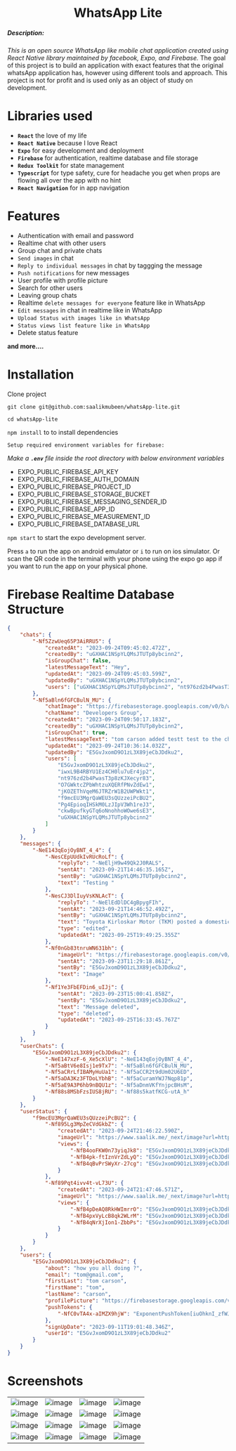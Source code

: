 <h1 align="center">WhatsApp Lite</h1>

<p align="center">
<h5>Description: </h5>

<i>This is an open source WhatsApp like mobile chat application created using React Native library maintained by facebook, Expo, and Firebase.</i>
The goal of this project is to build an application with exact features that the original whatsApp application has, however using different tools and approach. This project is not for profit and is used only as an object of study on development.

# Libraries used

-   **`React`** the love of my life
-   **`React Native`** because I love React
-   **`Expo`** for easy development and deployment
-   **`Firebase`** for authentication, realtime database and file storage
-   **`Redux Toolkit`** for state management
-   **`Typescript`** for type safety, cure for headache you get when props are flowing all over the app with no hint
-   **`React Navigation`** for in app navigation

# Features

-   Authentication with email and password
-   Realtime chat with other users
-   Group chat and private chats
-   `Send images` in chat
-   `Reply to individual messages` in chat by taggging the message
-   `Push notifications` for new messages
-   User profile with profile picture
-   Search for other users
-   Leaving group chats
-   Realtime `delete messages for everyone` feature like in WhatsApp
-   `Edit messages` in chat in realtime like in WhatsApp
-   `Upload Status with images like in WhatsApp`
-   `Status views list feature like in WhatsApp`
-   Delete status feature

**and more....**

# Installation

Clone project

```
git clone git@github.com:saalikmubeen/whatsApp-lite.git
```

```
cd whatsApp-lite
```

`npm install` to to install dependencies

`Setup required environment variables for firebase:`

_Make a **`.env`** file inside the root directory with below environment variables_

-   EXPO_PUBLIC_FIREBASE_API_KEY
-   EXPO_PUBLIC_FIREBASE_AUTH_DOMAIN
-   EXPO_PUBLIC_FIREBASE_PROJECT_ID
-   EXPO_PUBLIC_FIREBASE_STORAGE_BUCKET
-   EXPO_PUBLIC_FIREBASE_MESSAGING_SENDER_ID
-   EXPO_PUBLIC_FIREBASE_APP_ID
-   EXPO_PUBLIC_FIREBASE_MEASUREMENT_ID
-   EXPO_PUBLIC_FIREBASE_DATABASE_URL

`npm start` to start the expo development server.

Press `a` to run the app on android emulator or `i` to run on ios simulator. Or scan the QR code in the terminal with your phone using the expo go app if you want to run the app on your physical phone.

# Firebase Realtime Database Structure

```json
{
	"chats": {
		"-Nf5ZzwUeq65P3AiRRU5": {
			"createdAt": "2023-09-24T09:45:02.472Z",
			"createdBy": "uGXHAC1NSpYLQMsJTUTp8ybcinn2",
			"isGroupChat": false,
			"latestMessageText": "Hey",
			"updatedAt": "2023-09-24T09:45:03.599Z",
			"updatedBy": "uGXHAC1NSpYLQMsJTUTp8ybcinn2",
			"users": ["uGXHAC1NSpYLQMsJTUTp8ybcinn2", "nt976zd2b4PwasT3p8zKJXecyr83"]
		},
		"-Nf5aBln6fGFCBulN_MU": {
			"chatImage": "https://firebasestorage.googleapis.com/v0/b/whatsapp-lite-rn.appspot.com/o/profilePics%2F1ab3dd26-04d5-4eee-a9c5-72bb05d02e7e?alt=media&token=5265a9c8-5f4d-46c2-b077-01b5119e46d7",
			"chatName": "Developers Group",
			"createdAt": "2023-09-24T09:50:17.183Z",
			"createdBy": "uGXHAC1NSpYLQMsJTUTp8ybcinn2",
			"isGroupChat": true,
			"latestMessageText": "tom carson added testt test to the chat",
			"updatedAt": "2023-09-24T10:36:14.032Z",
			"updatedBy": "E5GvJxomD9O1zL3X89jeCbJDdku2",
			"users": [
				"E5GvJxomD9O1zL3X89jeCbJDdku2",
				"iwxL9B4RBYU1Ez4CH0lu7uEr4jp2",
				"nt976zd2b4PwasT3p8zKJXecyr83",
				"O7GWktcZPbWhtzuXQERfPNvZdEw1",
				"jKOZEThVqeM6JTRZrW1B2UWPWkt1",
				"f9mcEU3MgrQaWEU3sQUzzeiPcBU2",
				"Pg4EpioqIHSkM0LzJIpV3Wh1reJ3",
				"ckwBpufkyGTq6oNnohhoWOwe6sE3",
				"uGXHAC1NSpYLQMsJTUTp8ybcinn2"
			]
		}
	},
	"messages": {
		"-NeE143qEojOyBNT_4_4": {
			"-NesCEpUUdkIvRUcRoLf": {
				"replyTo": "-NeEljH9w49Qk2J0RALS",
				"sentAt": "2023-09-21T14:46:35.165Z",
				"sentBy": "uGXHAC1NSpYLQMsJTUTp8ybcinn2",
				"text": "Testing "
			},
			"-NesCJ3DlIuyVsKNLAcT": {
				"replyTo": "-NeElEdDlDC4gBpygFIh",
				"sentAt": "2023-09-21T14:46:52.492Z",
				"sentBy": "uGXHAC1NSpYLQMsJTUTp8ybcinn2",
				"text": "Toyota Kirloskar Motor (TKM) posted a domestic tally of 20,970 units in the month of August 2023 as against 14,959 units during the same period last year with a YoY positive sales growth of 40 per cent in India. Compared to the previous month of July 2023 with 20,759 units, a MoM volume increase of 1 per cent was noted and edied",
				"type": "edited",
				"updatedAt": "2023-09-25T19:49:25.355Z"
			},
			"-Nf0nGb83tnruWN631bh": {
				"imageUrl": "https://firebasestorage.googleapis.com/v0/b/whatsapp-lite-rn.appspot.com/o/chatImages%2Fd508e388-011c-437b-b672-9800f5991a54?alt=media&token=25b7f99f-47b8-4e1a-babe-b2ce5bc664ad",
				"sentAt": "2023-09-23T11:29:18.861Z",
				"sentBy": "E5GvJxomD9O1zL3X89jeCbJDdku2",
				"text": "Image"
			},
			"-Nf1Ye3FbEFDin6_uIJj": {
				"sentAt": "2023-09-23T15:00:41.858Z",
				"sentBy": "E5GvJxomD9O1zL3X89jeCbJDdku2",
				"text": "Message deleted",
				"type": "deleted",
				"updatedAt": "2023-09-25T16:33:45.767Z"
			}
		}
	},
	"userChats": {
		"E5GvJxomD9O1zL3X89jeCbJDdku2": {
			"-NeE147xzF-6_Xe5cXlU": "-NeE143qEojOyBNT_4_4",
			"-Nf5aBtV6e8Isj1e9Tx7": "-Nf5aBln6fGFCBulN_MU",
			"-Nf5aCRrLfIBAMyHuUa1": "-Nf5aCCR2t9dUm02U6ED",
			"-Nf5aDA3Kz3FTDoLYbhB": "-Nf5aCuramYWJ7Nqp81p",
			"-Nf5aE9A3P6hb9nBQU1z": "-Nf5aDnmVKfYnjpcBHsM",
			"-Nf88s8MSbFzsIUS8jRU": "-Nf88s5katfKCG-utA_h"
		}
	},
	"userStatus": {
		"f9mcEU3MgrQaWEU3sQUzzeiPcBU2": {
			"-Nf895Lg3MpZeCVdGkbZ": {
				"createdAt": "2023-09-24T21:46:22.590Z",
				"imageUrl": "https://www.saalik.me/_next/image?url=https%3A%2F%2Fres.cloudinary.com%2Fdqxiycnxu%2Fimage%2Fupload%2Fv1660904364%2Fsaalik.me%2FIMG_20220115_225505_we3d2k.jpg&w=1080&q=75",
				"views": {
					"-NfB4ooFKW0n73yiqJk8": "E5GvJxomD9O1zL3X89jeCbJDdku2",
					"-NfB4pk-ftIznVrZdLyQ": "E5GvJxomD9O1zL3X89jeCbJDdku2",
					"-NfB4qBvPrSWyXr-27cg": "E5GvJxomD9O1zL3X89jeCbJDdku2"
				}
			},
			"-Nf89Pqt4ivv4t-vL73U": {
				"createdAt": "2023-09-24T21:47:46.571Z",
				"imageUrl": "https://www.saalik.me/_next/image?url=https%3A%2F%2Fres.cloudinary.com%2Fdqxiycnxu%2Fimage%2Fupload%2Fv1660904282%2Fsaalik.me%2FIMG_20220819_002437_icugad.jpg&w=1080&q=75",
				"views": {
					"-NfB4pDeAQ8RkHWImrrO": "E5GvJxomD9O1zL3X89jeCbJDdku2",
					"-NfB4pxVyLcB8qk2WLrM": "E5GvJxomD9O1zL3X89jeCbJDdku2",
					"-NfB4qNrXjIon1-ZbbPs": "E5GvJxomD9O1zL3X89jeCbJDdku2"
				}
			}
		}
	},
	"users": {
		"E5GvJxomD9O1zL3X89jeCbJDdku2": {
			"about": "how you all doing ?",
			"email": "tom@gmail.com",
			"firstLast": "tom carson",
			"firstName": "tom",
			"lastName": "carson",
			"profilePicture": "https://firebasestorage.googleapis.com/v0/b/whatsapp-lite-rn.appspot.com/o/profilePics%2Fa2f5bafb-435a-4e3a-92b5-6e26352ea056?alt=media&token=03f256f3-7150-42d9-ba52-029133e41e84",
			"pushTokens": {
				"-NfC0vTA4x-aIMZX9hjW": "ExponentPushToken[iuOhknI_zfWJo94-2u-8uW]"
			},
			"signUpDate": "2023-09-11T19:01:48.346Z",
			"userId": "E5GvJxomD9O1zL3X89jeCbJDdku2"
		}
	}
}
```

# Screenshots

|   |   |   |   |
|---|---|---|---|
|  ![image](https://res.cloudinary.com/dqxiycnxu/image/upload/v1695570098/WhatsApp-lite-rn/ea894jfirs2o3wiz2ygk.png) | ![image](https://res.cloudinary.com/dqxiycnxu/image/upload/v1695570098/WhatsApp-lite-rn/jhnlsf5n0gtst53kk4cr.png)  | ![image](https://res.cloudinary.com/dqxiycnxu/image/upload/v1695570097/WhatsApp-lite-rn/lxmwff5mv49vjap5vohe.png)  | ![image](https://res.cloudinary.com/dqxiycnxu/image/upload/v1695570096/WhatsApp-lite-rn/bykp1fniu7tzmyrxpe7e.png)  |
|  ![image](https://res.cloudinary.com/dqxiycnxu/image/upload/v1695570096/WhatsApp-lite-rn/wjxhjdp57nv3y2546kbb.png)  |  ![image](https://res.cloudinary.com/dqxiycnxu/image/upload/v1695570096/WhatsApp-lite-rn/ac4yukwiqxlr2pox5upz.png)  | ![image](https://res.cloudinary.com/dqxiycnxu/image/upload/v1695570095/WhatsApp-lite-rn/umapoogms7bkwdrafmve.png)  | ![image](https://res.cloudinary.com/dqxiycnxu/image/upload/v1695570094/WhatsApp-lite-rn/dl4oograxfoabkspmri3.png)  |
|  ![image](https://res.cloudinary.com/dqxiycnxu/image/upload/v1695570093/WhatsApp-lite-rn/mka8bob4wbvulzqx1bwa.png) | ![image](https://res.cloudinary.com/dqxiycnxu/image/upload/v1695570092/WhatsApp-lite-rn/bd82ya4ouibvo0aa200v.png)  | ![image](https://res.cloudinary.com/dqxiycnxu/image/upload/v1695570091/WhatsApp-lite-rn/q9t5iwyw8hakr795o5yr.png)   | ![image](https://res.cloudinary.com/dqxiycnxu/image/upload/v1695570091/WhatsApp-lite-rn/vxjyjmp8orufltvcmwyh.png)  |
|  ![image](https://res.cloudinary.com/dqxiycnxu/image/upload/v1695570090/WhatsApp-lite-rn/te78be72vhrova5niowr.png) | ![image](https://res.cloudinary.com/dqxiycnxu/image/upload/v1695570090/WhatsApp-lite-rn/cx9v5i8qw7ayyz1tpymn.png)  | ![image](https://res.cloudinary.com/dqxiycnxu/image/upload/v1695570090/WhatsApp-lite-rn/ufubztkvrhasioiep9s0.png) | ![image](https://res.cloudinary.com/dqxiycnxu/image/upload/v1695570089/WhatsApp-lite-rn/wy0zs292shjzumsjbeaj.png) |

